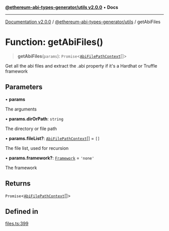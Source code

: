 [**@ethereum-abi-types-generator/utils v2.0.0**](../README.md) • **Docs**

***

[Documentation v2.0.0](../../../packages.md) / [@ethereum-abi-types-generator/utils](../README.md) / getAbiFiles

# Function: getAbiFiles()

> **getAbiFiles**(`params`): `Promise`\<[`AbiFilePathContext`](../../types/type-aliases/AbiFilePathContext.md)[]\>

Get all the abi files and extract the .abi property if it's a Hardhat or Truffle framework

## Parameters

• **params**

The arguments

• **params.dirOrPath**: `string`

The directory or file path

• **params.fileList?**: [`AbiFilePathContext`](../../types/type-aliases/AbiFilePathContext.md)[] = `[]`

The file list, used for recursion

• **params.framework?**: [`Framework`](../../types/type-aliases/Framework.md) = `'none'`

The framework

## Returns

`Promise`\<[`AbiFilePathContext`](../../types/type-aliases/AbiFilePathContext.md)[]\>

## Defined in

[files.ts:399](https://github.com/niZmosis/ethereum-abi-types-generator/blob/51c0ac8a6ea35330201860f8469daa0efc6ae8f2/packages/utils/src/files.ts#L399)
